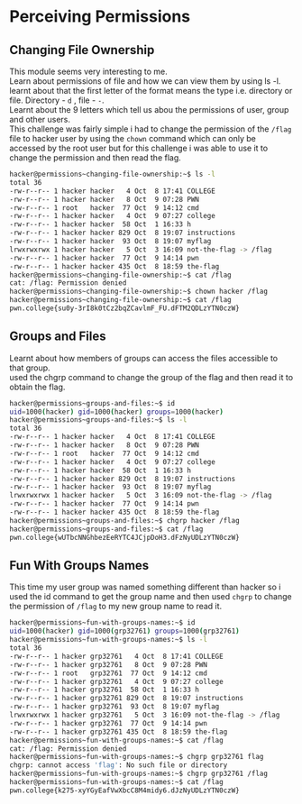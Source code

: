 # Perceiving Permissions
## Changing File Ownership
This module seems very interesting to me.<br>
Learn about permissions of file and how we can view them by using ls -l.<br>
learnt about that the first letter of the format means the type i.e. directory or file. Directory - `d` , file - `-`.<br>
Learnt about the 9 letters which tell us abou the permissions of user, group and other users.<br>
This challenge was fairly simple i had to change the permission of the `/flag` file to hacker user by using the `chown` command which can only be accessed by the root user but for this challenge i was able to use it to change the permission and then read the flag.<br>
```bash
hacker@permissions~changing-file-ownership:~$ ls -l
total 36
-rw-r--r-- 1 hacker hacker   4 Oct  8 17:41 COLLEGE
-rw-r--r-- 1 hacker hacker   8 Oct  9 07:28 PWN
-rw-r--r-- 1 root   hacker  77 Oct  9 14:12 cmd
-rw-r--r-- 1 hacker hacker   4 Oct  9 07:27 college
-rw-r--r-- 1 hacker hacker  58 Oct  1 16:33 h
-rw-r--r-- 1 hacker hacker 829 Oct  8 19:07 instructions
-rw-r--r-- 1 hacker hacker  93 Oct  8 19:07 myflag
lrwxrwxrwx 1 hacker hacker   5 Oct  3 16:09 not-the-flag -> /flag
-rw-r--r-- 1 hacker hacker  77 Oct  9 14:14 pwn
-rw-r--r-- 1 hacker hacker 435 Oct  8 18:59 the-flag
hacker@permissions~changing-file-ownership:~$ cat /flag
cat: /flag: Permission denied
hacker@permissions~changing-file-ownership:~$ chown hacker /flag
hacker@permissions~changing-file-ownership:~$ cat /flag
pwn.college{su0y-3rI8k0tCz2bqZCavlmF_FU.dFTM2QDLzYTN0czW}
```
## Groups and Files
Learnt about how members of groups can access the files accessible to that group.<br>
used the chgrp command to change the group of the flag and then read it to obtain the flag.<br>
```bash
hacker@permissions~groups-and-files:~$ id
uid=1000(hacker) gid=1000(hacker) groups=1000(hacker)
hacker@permissions~groups-and-files:~$ ls -l
total 36
-rw-r--r-- 1 hacker hacker   4 Oct  8 17:41 COLLEGE
-rw-r--r-- 1 hacker hacker   8 Oct  9 07:28 PWN
-rw-r--r-- 1 root   hacker  77 Oct  9 14:12 cmd
-rw-r--r-- 1 hacker hacker   4 Oct  9 07:27 college
-rw-r--r-- 1 hacker hacker  58 Oct  1 16:33 h
-rw-r--r-- 1 hacker hacker 829 Oct  8 19:07 instructions
-rw-r--r-- 1 hacker hacker  93 Oct  8 19:07 myflag
lrwxrwxrwx 1 hacker hacker   5 Oct  3 16:09 not-the-flag -> /flag
-rw-r--r-- 1 hacker hacker  77 Oct  9 14:14 pwn
-rw-r--r-- 1 hacker hacker 435 Oct  8 18:59 the-flag
hacker@permissions~groups-and-files:~$ chgrp hacker /flag
hacker@permissions~groups-and-files:~$ cat /flag
pwn.college{wUTbcNNGhbezEeRYTC4JCjpDoH3.dFzNyUDLzYTN0czW}
```
## Fun With Groups Names
This time my user group was named something different than hacker so i used the id command to get the group name and then used `chgrp` to change the permission of `/flag` to my new group name to read it.<br>
```bash
hacker@permissions~fun-with-groups-names:~$ id
uid=1000(hacker) gid=1000(grp32761) groups=1000(grp32761)
hacker@permissions~fun-with-groups-names:~$ ls -l
total 36
-rw-r--r-- 1 hacker grp32761   4 Oct  8 17:41 COLLEGE
-rw-r--r-- 1 hacker grp32761   8 Oct  9 07:28 PWN
-rw-r--r-- 1 root   grp32761  77 Oct  9 14:12 cmd
-rw-r--r-- 1 hacker grp32761   4 Oct  9 07:27 college
-rw-r--r-- 1 hacker grp32761  58 Oct  1 16:33 h
-rw-r--r-- 1 hacker grp32761 829 Oct  8 19:07 instructions
-rw-r--r-- 1 hacker grp32761  93 Oct  8 19:07 myflag
lrwxrwxrwx 1 hacker grp32761   5 Oct  3 16:09 not-the-flag -> /flag
-rw-r--r-- 1 hacker grp32761  77 Oct  9 14:14 pwn
-rw-r--r-- 1 hacker grp32761 435 Oct  8 18:59 the-flag
hacker@permissions~fun-with-groups-names:~$ cat /flag
cat: /flag: Permission denied
hacker@permissions~fun-with-groups-names:~$ chgrp grp32761 flag
chgrp: cannot access 'flag': No such file or directory
hacker@permissions~fun-with-groups-names:~$ chgrp grp32761 /flag
hacker@permissions~fun-with-groups-names:~$ cat /flag
pwn.college{k275-xyYGyEafVwXbcC8M4midy6.dJzNyUDLzYTN0czW}
```
